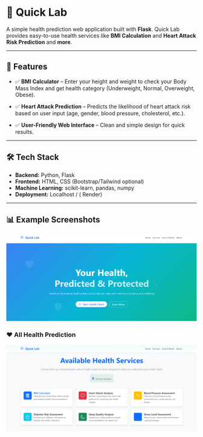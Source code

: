 # 🧪 Quick Lab  
A simple health prediction web application built with **Flask**. Quick Lab provides easy-to-use health services like **BMI Calculation** and **Heart Attack Risk Prediction** and **more**.  

---

## 📌 Features
- ✅ **BMI Calculator** – Enter your height and weight to check your Body Mass Index and get health category (Underweight, Normal, Overweight, Obese).  

- ✅ **Heart Attack Prediction** – Predicts the likelihood of heart attack risk based on user input (age, gender, blood pressure, cholesterol, etc.).  

- ✅ **User-Friendly Web Interface** – Clean and simple design for quick results.  

---

## 🛠️ Tech Stack
- **Backend:** Python, Flask  
- **Frontend:** HTML, CSS (Bootstrap/Tailwind optional)  
- **Machine Learning:** scikit-learn, pandas, numpy  
- **Deployment:** Localhost / ( Render)  

---

## 📊 Example Screenshots


![Home Page](static/images/web1.png)

### ❤️ All Health Prediction
![Service](static/images/web2.png)



